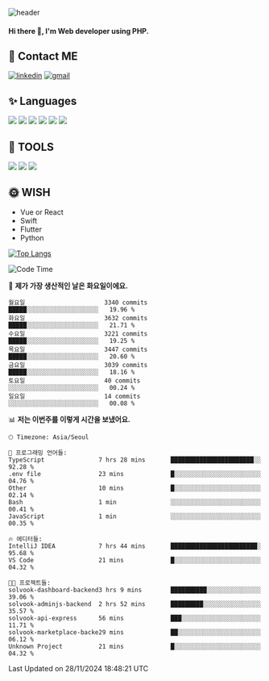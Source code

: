 ![header](https://capsule-render.vercel.app/api?type=waving&color=auto&height=300&section=header&text=Elin&fontSize=90&animation=twinkling)

#### Hi there 👋, I'm <b>Web developer</b> using PHP. ####

<!--
- 🔭 I’m currently working on Uniwill
- 🌱 I’m currently learning Vue or React or Python.
-->

<!---#### I am PHP developer --->

## 💌 Contact ME ###
[<img src='https://img.shields.io/badge/-EunjiKo-%230A66C2?style=flat-square&logo=LinkedIn&logoColor=white' alt='linkedin'>](https://www.linkedin.com/in/https://www.linkedin.com/in/eunji-ko-00a907164//)  [<img src='https://img.shields.io/badge/-einee214%40gmail.com-%23EA4335?style=flat-square&logo=Gmail&logoColor=white' alt='gmail'>](einee214@gmail.com)  


## ✨ Languages
<img src='https://img.shields.io/badge/-PHP-%23777BB4?style=for-the-badge&logo=PHP&logoColor=white'> <img src='https://img.shields.io/badge/-Laravel-%23FF2D20?style=for-the-badge&logo=Laravel&logoColor=white'> <img src='https://img.shields.io/badge/Jquery-%230769AD?style=for-the-badge&logo=Jquery&logoColor=white'> <img src='https://img.shields.io/badge/CSS3-%231572B6?style=for-the-badge&logo=CSS3&logoColor=white'> <img src='https://img.shields.io/badge/Bootstrap-%237952B3?style=for-the-badge&logo=Bootstrap&logoColor=white' > <img src='https://img.shields.io/badge/MySQL-%234479A1?style=for-the-badge&logo=MySQL&logoColor=white' >

## 🌷 TOOLS
<img src='https://img.shields.io/badge/PHPSTORM-%23000000?style=for-the-badge&logo=PhpStorm&logoColor=white' > <img src='https://img.shields.io/badge/GitLab-%23FCA121?style=for-the-badge&logo=GitLab&logoColor=white' > <img src='https://img.shields.io/badge/GitHub-%23181717?style=for-the-badge&logo=GitHub&logoColor=white'>


## 🌞 WISH
- Vue or React
- Swift
- Flutter
- Python


[![Top Langs](https://github-readme-stats.vercel.app/api/top-langs/?username=ein214&layout=compact)](https://github.com/anuraghazra/github-readme-stats)

<!--START_SECTION:waka-->
![Code Time](http://img.shields.io/badge/Code%20Time-3%2C911%20hrs%2011%20mins-blue)

📅 **제가 가장 생산적인 날은 화요일이에요.** 

```text
월요일                      3340 commits        █████░░░░░░░░░░░░░░░░░░░░   19.96 % 
화요일                      3632 commits        █████░░░░░░░░░░░░░░░░░░░░   21.71 % 
수요일                      3221 commits        █████░░░░░░░░░░░░░░░░░░░░   19.25 % 
목요일                      3447 commits        █████░░░░░░░░░░░░░░░░░░░░   20.60 % 
금요일                      3039 commits        █████░░░░░░░░░░░░░░░░░░░░   18.16 % 
토요일                      40 commits          ░░░░░░░░░░░░░░░░░░░░░░░░░   00.24 % 
일요일                      14 commits          ░░░░░░░░░░░░░░░░░░░░░░░░░   00.08 % 
```


📊 **저는 이번주를 이렇게 시간을 보냈어요.** 

```text
🕑︎ Timezone: Asia/Seoul

💬 프로그래밍 언어들: 
TypeScript               7 hrs 28 mins       ███████████████████████░░   92.28 % 
.env file                23 mins             █░░░░░░░░░░░░░░░░░░░░░░░░   04.76 % 
Other                    10 mins             █░░░░░░░░░░░░░░░░░░░░░░░░   02.14 % 
Bash                     1 min               ░░░░░░░░░░░░░░░░░░░░░░░░░   00.41 % 
JavaScript               1 min               ░░░░░░░░░░░░░░░░░░░░░░░░░   00.35 % 

🔥 에디터들: 
IntelliJ IDEA            7 hrs 44 mins       ████████████████████████░   95.68 % 
VS Code                  21 mins             █░░░░░░░░░░░░░░░░░░░░░░░░   04.32 % 

🐱‍💻 프로젝트들: 
solvook-dashboard-backend3 hrs 9 mins        ██████████░░░░░░░░░░░░░░░   39.06 % 
solvook-adminjs-backend  2 hrs 52 mins       █████████░░░░░░░░░░░░░░░░   35.57 % 
solvook-api-express      56 mins             ███░░░░░░░░░░░░░░░░░░░░░░   11.71 % 
solvook-marketplace-backe29 mins             ██░░░░░░░░░░░░░░░░░░░░░░░   06.12 % 
Unknown Project          21 mins             █░░░░░░░░░░░░░░░░░░░░░░░░   04.32 % 
```


 Last Updated on 28/11/2024 18:48:21 UTC
<!--END_SECTION:waka-->

<!---![GitHub stats](https://github-readme-stats.vercel.app/api?username=ein214&show_icons=true&theme=dracula)  --->



